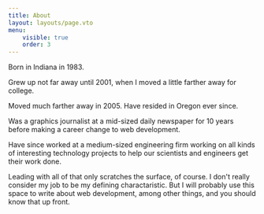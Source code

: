 ```yaml
---
title: About
layout: layouts/page.vto
menu:
    visible: true
    order: 3
---
```


Born in Indiana in 1983.

Grew up not far away until 2001, when I moved a little farther away for college.

Moved much farther away in 2005. Have resided in Oregon ever since.

Was a graphics journalist at a mid-sized daily newspaper for 10 years before making a career change to web development.

Have since worked at a medium-sized engineering firm working on all kinds of interesting technology projects to help our scientists and engineers get their work done.

Leading with all of that only scratches the surface, of course. I don't really consider my job to be my defining charactaristic. But I will probably use this space to write about web development, among other things, and you should know that up front.